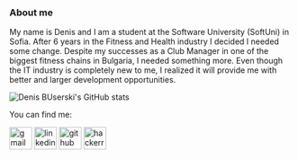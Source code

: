 ### About me

My name is Denis and I am a student at the Software University (SoftUni) in Sofia. After 6 years in the Fitness and Health industry I decided I needed some change. Despite my successes as a Club Manager in one of the biggest fitness chains in Bulgaria, I needed something more. Even though the IT industry is completely new to me, I realized it will provide me with better and larger development opportunities.


![Denis BUserski's GitHub stats](https://github-readme-stats.vercel.app/api?username=denisbuserski&show_icons=true&theme=github_dark)

<!-- [![Top Langs](https://github-readme-stats.vercel.app/api/top-langs/?username=denisbuserski&layout=compact)](https://github.com/denisbuserski/github-readme-stats) -->

You can find me:

[<img src='https://cdn.jsdelivr.net/npm/simple-icons@3.0.1/icons/gmail.svg' alt='gmail' height='40'>](denis.buserski@gmail.com)  [<img src='https://cdn.jsdelivr.net/npm/simple-icons@3.0.1/icons/linkedin.svg' alt='linkedin' height='40'>](https://www.linkedin.com/in/https://www.linkedin.com/in/denis-buserski/)  [<img src='https://cdn.jsdelivr.net/npm/simple-icons@3.0.1/icons/github.svg' alt='github' height='40'>](https://github.com/https://github.com/DenisBuserski)  [<img src='https://cdn.jsdelivr.net/npm/simple-icons@3.0.1/icons/hackerrank.svg' alt='hackerrank' height='40'>](https://www.hackerrank.com/denis_buserski?hr_r=1)   






 
 

